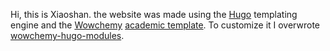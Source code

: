 Hi, this is Xiaoshan. the website was made using the <a href="https://gohugo.io">Hugo</a> templating engine and the <a href="https://wowchemy.com/?utm_campaign=poweredby">Wowchemy</a> <a href="https://github.com/wowchemy/starter-hugo-academic">academic template</a>. To customize it I overwrote <a href="https://github.com/wowchemy/wowchemy-hugo-modules">wowchemy-hugo-modules</a>.